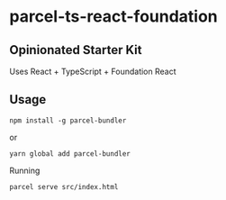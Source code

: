 # parcel-ts-react-foundation

## Opinionated Starter Kit

Uses React + TypeScript + Foundation React

## Usage

`npm install -g parcel-bundler`

or

`yarn global add parcel-bundler`

Running

`parcel serve src/index.html`


